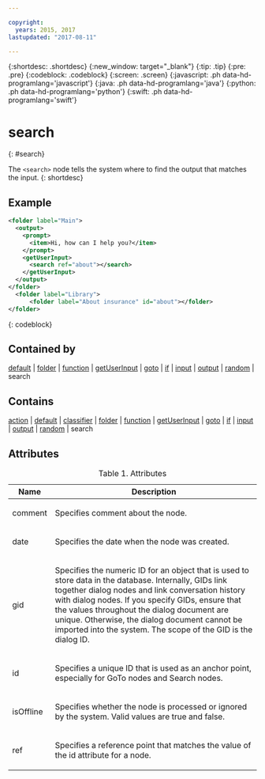 ```yaml
---

copyright:
  years: 2015, 2017
lastupdated: "2017-08-11"

---
```


{:shortdesc: .shortdesc}
{:new_window: target="_blank"}
{:tip: .tip}
{:pre: .pre}
{:codeblock: .codeblock}
{:screen: .screen}
{:javascript: .ph data-hd-programlang='javascript'}
{:java: .ph data-hd-programlang='java'}
{:python: .ph data-hd-programlang='python'}
{:swift: .ph data-hd-programlang='swift'}

# search
{: #search}

The `<search>` node tells the system where to find the output that matches the input.
{: shortdesc}

## Example

```xml
<folder label="Main">
  <output>
    <prompt>
      <item>Hi, how can I help you?</item>
    </prompt>
    <getUserInput>
      <search ref="about"></search>
    </getUserInput>
  </output>
</folder>
  <folder label="Library">
      <folder label="About insurance" id="about"></folder>
</folder>
```
{: codeblock}

## Contained by

[default](/docs/services/dialog/default.html) | [folder](/docs/services/dialog/folder.html) | [function](/docs/services/dialog/function.html) | [getUserInput](/docs/services/dialog/getUserInput.html) | [goto](/docs/services/dialog/goto.html) | [if](/docs/services/dialog/if.html) | [input](/docs/services/dialog/input.html) | [output](/docs/services/dialog/output.html) | [random](/docs/services/dialog/random.html) | search

## Contains

[action](/docs/services/dialog/action.html) | [default](/docs/services/dialog/default.html) | [classifier](/docs/services/dialog/classifier.html) | [folder](/docs/services/dialog/folder.html) | [function](/docs/services/dialog/function.html) | [getUserInput](/docs/services/dialog/getUserInput.html) | [goto](/docs/services/dialog/goto.html) | [if](/docs/services/dialog/if.html) | [input](/docs/services/dialog/input.html) | [output](/docs/services/dialog/output.html) | [random](/docs/services/dialog/random.html) | search

## Attributes

<table>
<caption>Table 1. Attributes</caption>
<thead><tr><th>Name</th>
<th>Description</th>
</tr>
</thead>
<tbody><tr><td><p>
comment
</p></td>
<td><p>
Specifies comment about the node.
</p></td>
</tr>
<tr><td><p>
date
</p></td>
<td><p>
Specifies the date when the node was created.
</p></td>
</tr>
<tr><td><p>
gid
</p></td>
<td><p>
Specifies the numeric ID for an
object that is used to store data in the database. Internally, GIDs
link together dialog nodes and link conversation history with dialog
nodes. If you specify GIDs, ensure that the values throughout the
dialog document are unique. Otherwise, the dialog document cannot
be imported into the system. The scope of the GID is the dialog ID.
</p></td>
</tr>
<tr><td><p>
id
</p></td>
<td><p>
Specifies a unique ID that is used
as an anchor point, especially for GoTo nodes and Search nodes.
</p></td>
</tr>
<tr><td><p>
isOffline
</p></td>
<td><p>
Specifies whether the node is processed
or ignored by the system. Valid values are true and false.
</p></td>
</tr>
<tr><td><p>
ref
</p></td>
<td><p>
Specifies a reference point that
matches the value of the id attribute for a node.
</p></td>
</tr>
</tbody>
</table>

